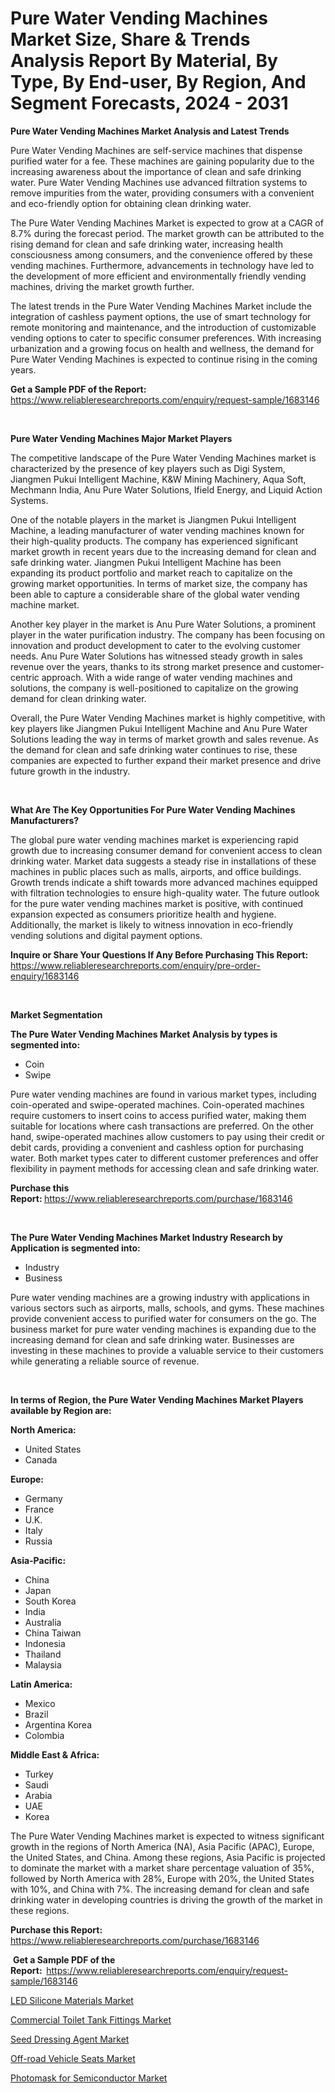<p><h1>Pure Water Vending Machines Market Size, Share & Trends Analysis Report By Material, By Type, By End-user, By Region, And Segment Forecasts, 2024 - 2031</h1></p><p><strong>Pure Water Vending Machines Market Analysis and Latest Trends</strong></p>
<p><p>Pure Water Vending Machines are self-service machines that dispense purified water for a fee. These machines are gaining popularity due to the increasing awareness about the importance of clean and safe drinking water. Pure Water Vending Machines use advanced filtration systems to remove impurities from the water, providing consumers with a convenient and eco-friendly option for obtaining clean drinking water.</p><p>The Pure Water Vending Machines Market is expected to grow at a CAGR of 8.7% during the forecast period. The market growth can be attributed to the rising demand for clean and safe drinking water, increasing health consciousness among consumers, and the convenience offered by these vending machines. Furthermore, advancements in technology have led to the development of more efficient and environmentally friendly vending machines, driving the market growth further.</p><p>The latest trends in the Pure Water Vending Machines Market include the integration of cashless payment options, the use of smart technology for remote monitoring and maintenance, and the introduction of customizable vending options to cater to specific consumer preferences. With increasing urbanization and a growing focus on health and wellness, the demand for Pure Water Vending Machines is expected to continue rising in the coming years.</p></p>
<p><strong>Get a Sample PDF of the Report:&nbsp;</strong> <a href="https://www.reliableresearchreports.com/enquiry/request-sample/1683146">https://www.reliableresearchreports.com/enquiry/request-sample/1683146</a></p>
<p>&nbsp;</p>
<p><strong>Pure Water Vending Machines Major Market Players</strong></p>
<p><p>The competitive landscape of the Pure Water Vending Machines market is characterized by the presence of key players such as Digi System, Jiangmen Pukui Intelligent Machine, K&W Mining Machinery, Aqua Soft, Mechmann India, Anu Pure Water Solutions, Ifield Energy, and Liquid Action Systems.</p><p>One of the notable players in the market is Jiangmen Pukui Intelligent Machine, a leading manufacturer of water vending machines known for their high-quality products. The company has experienced significant market growth in recent years due to the increasing demand for clean and safe drinking water. Jiangmen Pukui Intelligent Machine has been expanding its product portfolio and market reach to capitalize on the growing market opportunities. In terms of market size, the company has been able to capture a considerable share of the global water vending machine market.</p><p>Another key player in the market is Anu Pure Water Solutions, a prominent player in the water purification industry. The company has been focusing on innovation and product development to cater to the evolving customer needs. Anu Pure Water Solutions has witnessed steady growth in sales revenue over the years, thanks to its strong market presence and customer-centric approach. With a wide range of water vending machines and solutions, the company is well-positioned to capitalize on the growing demand for clean drinking water.</p><p>Overall, the Pure Water Vending Machines market is highly competitive, with key players like Jiangmen Pukui Intelligent Machine and Anu Pure Water Solutions leading the way in terms of market growth and sales revenue. As the demand for clean and safe drinking water continues to rise, these companies are expected to further expand their market presence and drive future growth in the industry.</p></p>
<p>&nbsp;</p>
<p><strong>What Are The Key Opportunities For Pure Water Vending Machines Manufacturers?</strong></p>
<p><p>The global pure water vending machines market is experiencing rapid growth due to increasing consumer demand for convenient access to clean drinking water. Market data suggests a steady rise in installations of these machines in public places such as malls, airports, and office buildings. Growth trends indicate a shift towards more advanced machines equipped with filtration technologies to ensure high-quality water. The future outlook for the pure water vending machines market is positive, with continued expansion expected as consumers prioritize health and hygiene. Additionally, the market is likely to witness innovation in eco-friendly vending solutions and digital payment options.</p></p>
<p><strong>Inquire or Share Your Questions If Any Before Purchasing This Report:</strong> <a href="https://www.reliableresearchreports.com/enquiry/pre-order-enquiry/1683146">https://www.reliableresearchreports.com/enquiry/pre-order-enquiry/1683146</a></p>
<p>&nbsp;</p>
<p><strong>Market Segmentation</strong></p>
<p><strong>The Pure Water Vending Machines Market Analysis by types is segmented into:</strong></p>
<p><ul><li>Coin</li><li>Swipe</li></ul></p>
<p><p>Pure water vending machines are found in various market types, including coin-operated and swipe-operated machines. Coin-operated machines require customers to insert coins to access purified water, making them suitable for locations where cash transactions are preferred. On the other hand, swipe-operated machines allow customers to pay using their credit or debit cards, providing a convenient and cashless option for purchasing water. Both market types cater to different customer preferences and offer flexibility in payment methods for accessing clean and safe drinking water.</p></p>
<p><strong>Purchase this Report:&nbsp;</strong><a href="https://www.reliableresearchreports.com/purchase/1683146">https://www.reliableresearchreports.com/purchase/1683146</a></p>
<p>&nbsp;</p>
<p><strong>The Pure Water Vending Machines Market Industry Research by Application is segmented into:</strong></p>
<p><ul><li>Industry</li><li>Business</li></ul></p>
<p><p>Pure water vending machines are a growing industry with applications in various sectors such as airports, malls, schools, and gyms. These machines provide convenient access to purified water for consumers on the go. The business market for pure water vending machines is expanding due to the increasing demand for clean and safe drinking water. Businesses are investing in these machines to provide a valuable service to their customers while generating a reliable source of revenue.</p></p>
<p>&nbsp;</p>
<p><strong>In terms of Region, the Pure Water Vending Machines Market Players available by Region are:</strong></p>
<p>
    <p> <strong> North America: </strong>
        <ul>
            <li>United States</li>
            <li>Canada</li>
        </ul>
        </p> 
    <p> <strong> Europe: </strong>
        <ul>
            <li>Germany</li>
            <li>France</li>
            <li>U.K.</li>
            <li>Italy</li>
            <li>Russia</li>
        </ul>
        </p> 
    <p> <strong> Asia-Pacific: </strong>
        <ul>
            <li>China</li>
            <li>Japan</li>
            <li>South Korea</li>
            <li>India</li>
            <li>Australia</li>
            <li>China Taiwan</li>
            <li>Indonesia</li>
            <li>Thailand</li>
            <li>Malaysia</li>
        </ul>
        </p> 
    <p> <strong> Latin America: </strong>
        <ul>
            <li>Mexico</li>
            <li>Brazil</li>
            <li>Argentina Korea</li>
            <li>Colombia</li>
        </ul>
        </p> 
    <p> <strong> Middle East & Africa: </strong>
        <ul>
            <li>Turkey</li>
            <li>Saudi</li>
            <li>Arabia</li>
            <li>UAE</li>
            <li>Korea</li>
        </ul>
    </p>
    </p>
<p><p>The Pure Water Vending Machines market is expected to witness significant growth in the regions of North America (NA), Asia Pacific (APAC), Europe, the United States, and China. Among these regions, Asia Pacific is projected to dominate the market with a market share percentage valuation of 35%, followed by North America with 28%, Europe with 20%, the United States with 10%, and China with 7%. The increasing demand for clean and safe drinking water in developing countries is driving the growth of the market in these regions.</p></p>
<p><strong>Purchase this Report: </strong><a href="https://www.reliableresearchreports.com/purchase/1683146">https://www.reliableresearchreports.com/purchase/1683146</a></p>
<p>&nbsp;<strong>Get a Sample PDF of the Report:&nbsp;&nbsp;</strong><a href="https://www.reliableresearchreports.com/enquiry/request-sample/1683146">https://www.reliableresearchreports.com/enquiry/request-sample/1683146</a></p>
<p><strong></strong></p>
<p><p><a href="https://medium.com/@bradomar67436/led-silicone-materials-market-size-and-market-trends-complete-industry-overview-2024-to-2031-3be08d1aab92">LED Silicone Materials Market</a></p><p><a href="https://github.com/seekum/Market-Research-Report-List-1/blob/main/commercial-toilet-tank-fittings-market.md">Commercial Toilet Tank Fittings Market</a></p><p><a href="https://issuu.com/reportprime-2/docs/seed-dressing-agent-market-size-2030.pptx">Seed Dressing Agent Market</a></p><p><a href="https://github.com/timeliteaut/Market-Research-Report-List-1/blob/main/off-road-vehicle-seats-market.md">Off-road Vehicle Seats Market</a></p><p><a href="https://medium.com/@elizabethalexander97/photomask-for-semiconductor-market-size-cagr-trends-2024-2030-eac701e1251e">Photomask for Semiconductor Market</a></p></p>